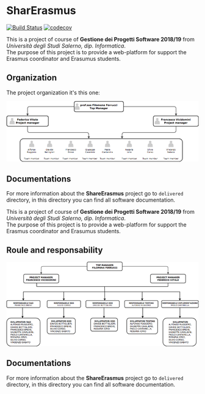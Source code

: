 # SharErasmus
[![Build Status](https://travis-ci.com/CiccioTecchio/SharErasmus.svg?branch=master)](https://travis-ci.com/CiccioTecchio/SharErasmus) 
[![codecov](https://codecov.io/gh/CiccioTecchio/SharErasmus/branch/master/graph/badge.svg)](https://codecov.io/gh/CiccioTecchio/SharErasmus)

  
This is a project of course of **Gestione dei Progetti Software 2018/19** from _Università degli Studi Salerno, dip. Informatica_.  
The purpose of this project is to provide a web-platform for support the Erasmus coordinator and Erasumus students.  
## Organization
The project organization it's this one:
<div style="text-aling:center">
 <img src="https://github.com/CiccioTecchio/SharErasmus/blob/master/img/organigram.png"/>
 </div>
 
## Documentations
For more information about the **ShareErasmus** project go to `delivered` directory, in this directory you can find all software documentation.

This is a project of course of **Gestione dei Progetti Software 2018/19** from _Università degli Studi Salerno, dip. Informatica_.  
The purpose of this project is to provide a web-platform for support the Erasmus coordinator and Erasumus students.  
## Roule and responsability
<div style="text-aling:center">
 <img src="https://github.com/CiccioTecchio/SharErasmus/blob/master/img/org.png"/>
 </div>
 
## Documentations
For more information about the **ShareErasmus** project go to `delivered` directory, in this directory you can find all software documentation.
